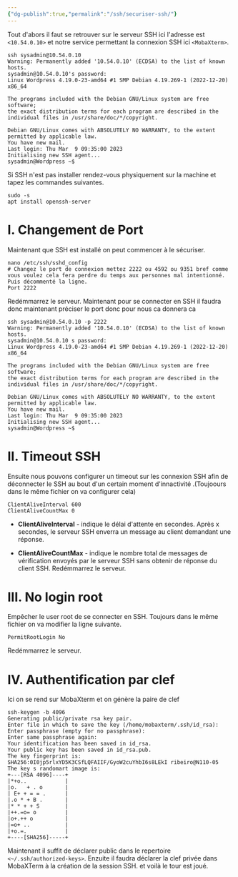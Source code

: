 ```yaml
---
{"dg-publish":true,"permalink":"/ssh/securiser-ssh/"}
---
```



Tout d'abors il faut se retrouver sur le serveur SSH ici l'adresse est `<10.54.0.10>` et notre service permettant la connexion SSH ici `<MobaXterm>`.
```MobaXterm
ssh sysadmin@10.54.0.10
Warning: Permanently added '10.54.0.10' (ECDSA) to the list of known hosts.
sysadmin@10.54.0.10's password:
Linux Wordpress 4.19.0-23-amd64 #1 SMP Debian 4.19.269-1 (2022-12-20) x86_64

The programs included with the Debian GNU/Linux system are free software;
the exact distribution terms for each program are described in the
individual files in /usr/share/doc/*/copyright.

Debian GNU/Linux comes with ABSOLUTELY NO WARRANTY, to the extent
permitted by applicable law.
You have new mail.
Last login: Thu Mar  9 09:35:00 2023
Initialising new SSH agent...
sysadmin@Wordpress ~$ 
```
Si SSH n'est pas installer rendez-vous physiquement sur la machine et tapez les commandes suivantes.
```Shell
sudo -s
apt install openssh-server
```
# I. Changement de Port

Maintenant que SSH est installé on peut commencer à le sécuriser.
```Shell
nano /etc/ssh/sshd_config
# Changez le port de connexion mettez 2222 ou 4592 ou 9351 bref comme vous voulez cela fera perdre du temps aux personnes mal intentionné. Puis décommenté la ligne.
Port 2222
```
Redémmarrez le serveur.
Maintenant pour se connecter en SSH il faudra donc maintenant préciser le port donc pour nous ca donnera ca 
```Shell
ssh sysadmin@10.54.0.10 -p 2222
Warning: Permanently added '10.54.0.10' (ECDSA) to the list of known hosts.
sysadmin@10.54.0.10 s password:
Linux Wordpress 4.19.0-23-amd64 #1 SMP Debian 4.19.269-1 (2022-12-20) x86_64

The programs included with the Debian GNU/Linux system are free software;
the exact distribution terms for each program are described in the
individual files in /usr/share/doc/*/copyright.

Debian GNU/Linux comes with ABSOLUTELY NO WARRANTY, to the extent
permitted by applicable law.
You have new mail.
Last login: Thu Mar  9 09:35:00 2023
Initialising new SSH agent...
sysadmin@Wordpress ~$ 
```

# II. Timeout SSH
Ensuite nous pouvons configurer un timeout sur les connexion SSH afin de déconnecter le SSH au bout d'un certain moment d'innactivité .(Toujoours dans le même fichier on va configurer cela)
```Shell 
ClientAliveInterval 600
ClientAliveCountMax 0
```
-   **ClientAliveInterval** - indique le délai d'attente en secondes. Après x secondes, le serveur SSH enverra un message au client demandant une réponse.

-   **ClientAliveCountMax** - indique le nombre total de messages de vérification envoyés par le serveur SSH sans obtenir de réponse du client SSH.
Redémmarrez le serveur.

# III. No login root
Empêcher le user root de se connecter en SSH.
Toujours dans le même fichier on va modifier la ligne suivante.
```Shell 
PermitRootLogin No
```
Redémmarrez le serveur.

# IV. Authentification par clef
Ici on se rend sur MobaXterm et on génère la paire de clef
```Shell
ssh-keygen -b 4096
Generating public/private rsa key pair.
Enter file in which to save the key (/home/mobaxterm/.ssh/id_rsa): 
Enter passphrase (empty for no passphrase):
Enter same passphrase again:
Your identification has been saved in id_rsa.
Your public key has been saved in id_rsa.pub.
The key fingerprint is:
SHA256:0I0jp5rlxYD5K3CSfLQFAIIF/GyoW2cuYhbI6s8LEkI ribeiro@N110-05
The key s randomart image is:
+---[RSA 4096]----+
|*+o..            |
|o.   + . o       |
| E+ + = = .      |
|.o * + B .       |
|* * + + S        |
|++.=o= o         |
|o+.++ o          |
|=o+ ..           |
|+o.=.            |
+----[SHA256]-----+
```
Maintenant il suffit de déclarer public dans le repertoire `<~/.ssh/authorized-keys>`. Enzuite il faudra déclarer la clef privée dans MobaXTerm à la création de la session SSH. et voilà le tour est joué.